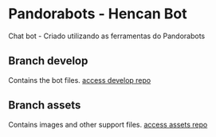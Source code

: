 # Pandorabots - Hencan Bot

Chat bot - Criado utilizando as ferramentas do Pandorabots

## Branch develop

Contains the bot files. [access develop repo](https://github.com/hencan/pandorabots/tree/develop)

## Branch assets

Contains images and other support files. [access assets repo](https://github.com/hencan/pandorabots/tree/assets)
